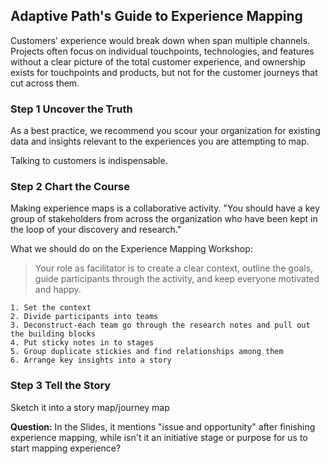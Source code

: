 ## Adaptive Path's Guide to Experience Mapping

Customers' experience would break down when span multiple channels. Projects often focus on individual touchpoints, technologies, and features without a clear picture of the total customer experience, and ownership exists for touchpoints and products, but not for the customer journeys that cut across them.

### Step 1 Uncover the Truth

As a best practice, we recommend you scour your organization for existing data and insights relevant to the experiences you are attempting to map.

Talking to customers is indispensable.

### Step 2 Chart the Course

Making experience maps is a collaborative activity. "You should have a key group of stakeholders from across the organization who have been kept in the loop of your discovery and research."

What we should do on the Experience Mapping Workshop:

>Your role as facilitator is to create a clear context, outline the goals, guide participants through the activity, and keep everyone motivated and happy.

    1. Set the context
    2. Divide participants into teams
    3. Deconstruct-each team go through the research notes and pull out the building blocks
    4. Put sticky notes in to stages
    5. Group duplicate stickies and find relationships among them
    6. Arrange key insights into a story

### Step 3 Tell the Story

Sketch it into a story map/journey map

**Question:** In the Slides, it mentions "issue and opportunity" after finishing experience mapping, while isn't it an initiative stage or purpose for us to start mapping experience?
